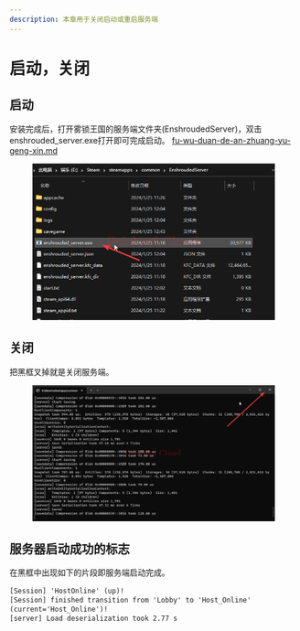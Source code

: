 ```yaml
---
description: 本章用于关闭启动或重启服务端
---
```


# 启动，关闭

## 启动

安装完成后，打开雾锁王国的服务端文件夹(EnshroudedServer)，双击enshrouded\_server.exe打开即可完成启动。 [fu-wu-duan-de-an-zhuang-yu-geng-xin.md](fu-wu-duan-de-an-zhuang-yu-geng-xin.md "mention")

<figure><img src="../../../.gitbook/assets/explorer_ADHXJd6cdl.png" alt=""><figcaption></figcaption></figure>

## 关闭

把黑框叉掉就是关闭服务端。

<figure><img src="../../../.gitbook/assets/WindowsTerminal_IhcPMivxKD.png" alt=""><figcaption></figcaption></figure>

## 服务器启动成功的标志

在黑框中出现如下的片段即服务端启动完成。

```
[Session] 'HostOnline' (up)!
[Session] finished transition from 'Lobby' to 'Host_Online' (current='Host_Online')!
[server] Load deserialization took 2.77 s
```
